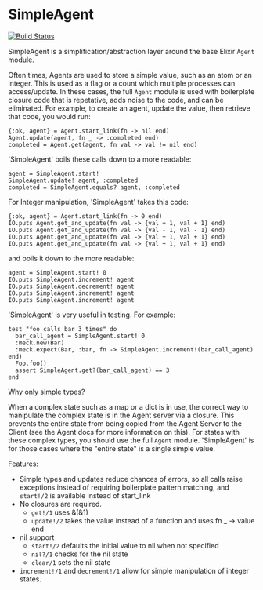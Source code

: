 SimpleAgent
===========

[![Build Status](https://semaphoreci.com/api/v1/projects/6c0d44e7-952a-40d4-b7f9-3b0df7ce86bc/505256/badge.svg)](https://semaphoreci.com/TheFirstAvenger/elixir-simple_agent)

SimpleAgent is a simplification/abstraction layer around the base Elixir `Agent` module.

Often times, Agents are used to store a simple value, such as an atom or an integer. This is used as a flag
or a count which multiple processes can access/update. In these cases, the full `Agent` module is used with
boilerplate closure code that is repetative, adds noise to the code, and can be eliminated. For example,
to create an agent, update the value, then retrieve that code, you would run:

    {:ok, agent} = Agent.start_link(fn -> nil end)
    Agent.update(agent, fn _ -> :completed end)
    completed = Agent.get(agent, fn val -> val != nil end)

'SimpleAgent' boils these calls down to a more readable:

    agent = SimpleAgent.start!
    SimpleAgent.update! agent, :completed
    completed = SimpleAgent.equals? agent, :completed

For Integer manipulation, 'SimpleAgent' takes this code:

    {:ok, agent} = Agent.start_link(fn -> 0 end)
    IO.puts Agent.get_and_update(fn val -> {val + 1, val + 1} end)
    IO.puts Agent.get_and_update(fn val -> {val - 1, val - 1} end)
    IO.puts Agent.get_and_update(fn val -> {val + 1, val + 1} end)
    IO.puts Agent.get_and_update(fn val -> {val + 1, val + 1} end)

and boils it down to the more readable:

    agent = SimpleAgent.start! 0
    IO.puts SimpleAgent.increment! agent
    IO.puts SimpleAgent.decrement! agent
    IO.puts SimpleAgent.increment! agent
    IO.puts SimpleAgent.increment! agent

'SimpleAgent' is very useful in testing. For example:

    test "foo calls bar 3 times" do
      bar_call_agent = SimpleAgent.start! 0
      :meck.new(Bar)
      :meck.expect(Bar, :bar, fn -> SimpleAgent.increment!(bar_call_agent) end)
      Foo.foo()
      assert SimpleAgent.get?(bar_call_agent) == 3
    end

Why only simple types?

When a complex state such as a map or a dict is in use, the correct way to manipulate the complex state is in
the Agent server via a closure. This prevents the entire state from being copied from the Agent Server to the
Client (see the Agent docs for more information on this). For states with these complex types, you should use
the full `Agent` module. 'SimpleAgent' is for those cases where the "entire state" is a single simple value.

Features:

* Simple types and updates reduce chances of errors, so all calls raise exceptions instead of requiring boilerplate
  pattern matching, and `start!/2` is available instead of start_link
* No closures are required.
    * `get!/1` uses &(&1)
    * `update!/2` takes the value instead of a function and uses fn _ -> value end
* nil support
    * `start!/2` defaults the initial value to nil when not specified
    * `nil?/1` checks for the nil state
    * `clear/1` sets the nil state
* `increment!/1` and `decrement!/1` allow for simple manipulation of integer states.